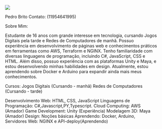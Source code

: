 <img src="https://github-readme-stats.vercel.app/api/top-langs/?username=Pedro-Britoo&layout=compact&langs_count=6&theme=dark" />




Pedro Brito
Contato: (11954641995)

Sobre Mim:

Estudante de 16 anos com grande interesse em tecnologia, cursando Jogos Digitais pela tarde e Redes de Computadores de manhã. Possuo experiência em desenvolvimento de páginas web e conhecimentos práticos em ferramentas como AWS, Terraform e NGINX. Tenho familiaridade com diversas linguagens de programação, incluindo C#, JavaScript, CSS e HTML. Além disso, possuo experiência com as plataformas Unity e Maya, e estou desenvolvendo minhas habilidades em design. Atualmente, estou aprendendo sobre Docker e Arduino para expandir ainda mais meus conhecimentos.

Cursos:
Jogos Digitais (Cursando - manhã)
Redes de Computadores (Cursando - tarde)

Desenvolvimento Web: HTML, CSS, JavaScript
Linguagens de Programação: C#,Javascript,PY,Typescript.
Cloud Computing: AWS (Amador)
Game Development: Unity (Experiência)
Modelagem 3D: Maya (Amador)
Design: Noções básicas
Aprendendo: Docker, Arduino, Servidores Web: NGINX e API-deploy(Aprendendo)


